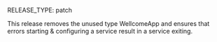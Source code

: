 RELEASE_TYPE: patch

This release removes the unused type WellcomeApp and ensures that errors starting & configuring a service result in a service exiting.
